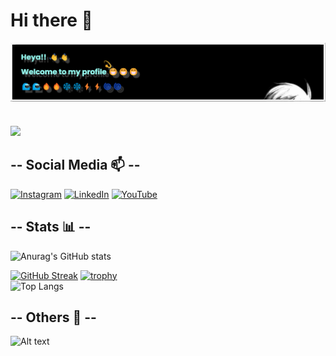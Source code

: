 # Hi there 👋

<!--
**kaelune/kaelune** is a ✨ _special_ ✨ repository because its `README.md` (this file) appears on your GitHub profile.

Here are some ideas to get you started:

- 🔭 I’m currently working on ...
- 🌱 I’m currently learning ...
- 👯 I’m looking to collaborate on ...
- 🤔 I’m looking for help with ...
- 💬 Ask me about ...
- 📫 How to reach me: ...
- 😄 Pronouns: ...
- ⚡ Most Likely: ...
-->
 <img align="left" alt="Banner" width="700" src="banner.png">
<br><br>
<br><br>
<br><br>
<br>
  
![](https://komarev.com/ghpvc/?username=kaelune&color=blueviolet)

## -- Social Media 📫 --
<!-- <p align="left">
<a href="https://www.linkedin.com/in/pilar-filino-hadi-791637235/" target="blank"><img align="center" src="https://cdn.jsdelivr.net/npm/simple-icons@3.0.1/icons/linkedin.svg" alt="" height="30" width="40" /></a>
<a href="https://www.instagram.com/laaarhad_i/" target="blank"><img align="center" src="https://cdn.jsdelivr.net/npm/simple-icons@3.0.1/icons/instagram.svg" alt="" height="30" width="40" /></a>
<a href="https://www.youtube.com/channel/UC_IY4XJMsXu7e1uc3wRSnXw" target="blank"><img align="center" src="https://cdn.jsdelivr.net/npm/simple-icons@3.0.1/icons/youtube.svg" alt="" height="30" width="40" /></a>
</p> -->
[![Instagram](https://img.shields.io/badge/Instagram-%23E4405F.svg?style=for-the-badge&logo=Instagram&logoColor=white)](https://www.instagram.com/laaarhad_i/)
[![LinkedIn](https://img.shields.io/badge/linkedin-%230077B5.svg?style=for-the-badge&logo=linkedin&logoColor=white)](https://www.linkedin.com/in/pilar-filino-hadi-791637235/)
[![YouTube](https://img.shields.io/badge/YouTube-%23FF0000.svg?style=for-the-badge&logo=YouTube&logoColor=white)
](https://www.youtube.com/channel/UC_IY4XJMsXu7e1uc3wRSnXw)

## -- Stats 📊 --

![Anurag's GitHub stats](https://github-readme-stats.vercel.app/api?username=kaelune&show_icons=true&border_radius=5&theme=neon&card_width=400&card_height=80&locale=en)

[![GitHub Streak](http://github-readme-streak-stats.herokuapp.com?user=kaelune&theme=neon&hide_border=false&border_radius=5&locale=en&mode=weekly&card_width=600)](https://git.io/streak-stats)
[![trophy](https://github-profile-trophy.vercel.app/?username=kaelune&theme=radical&border_radius=5&locale=id)](https://github.com/kaelune/github-profile-trophy)
<br>
![Top Langs](https://github-readme-stats.vercel.app/api/top-langs/?username=kaelune&layout=compact&theme=neon&border_radius=5&locale=en&card_width=365)

## -- Others 🍃 --
![Alt text](https://spotify-recently-played-readme.vercel.app/api?user=315oy5hzjv4wjew5zztjbgz7jzyy&count=3)
